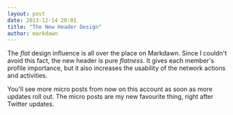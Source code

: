 ```yaml
---
layout: post
date: 2013-12-14 20:01
title: "The New Header Design"
author: markdawn
---
```


The *flat* design influence is all over the place on Markdawn. Since I couldn't avoid this fact, the new header is pure *flatness*. It gives each member's profile importance, but it also increases the usability of the network actions and activities.

You'll see more micro posts from now on this account as soon as more updates roll out. The micro posts are my new favourite thing, right after Twitter updates.